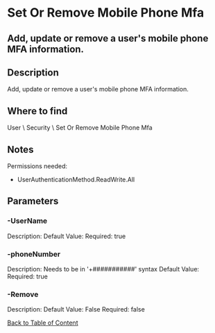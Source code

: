 # Set Or Remove Mobile Phone Mfa

## Add, update or remove a user's mobile phone MFA information.

## Description
Add, update or remove a user's mobile phone MFA information.

## Where to find
User \ Security \ Set Or Remove Mobile Phone Mfa

## Notes
Permissions needed:
- UserAuthenticationMethod.ReadWrite.All

## Parameters
### -UserName
Description: 
Default Value: 
Required: true

### -phoneNumber
Description: Needs to be in '+###########' syntax
Default Value: 
Required: true

### -Remove
Description: 
Default Value: False
Required: false


[Back to Table of Content](../../../README.md)

